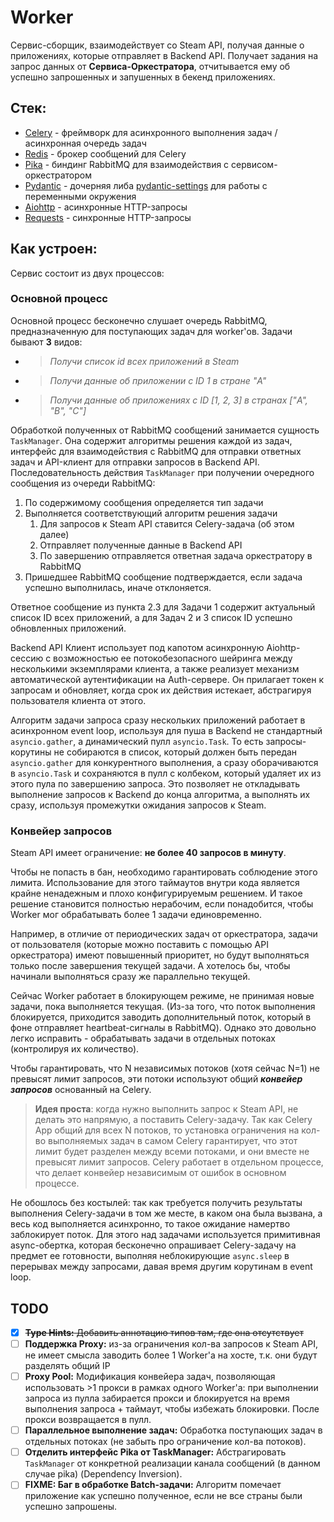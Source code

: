 # Worker

Сервис-сборщик, взаимодействует со Steam API, получая данные о приложениях, которые отправляет в Backend API.
Получает задания на запрос данных от **Сервиса-Оркестратора**, отчитывается ему об успешно запрошенных и запушенных в бекенд приложениях.

## Стек:

- [Celery](https://docs.celeryq.dev/en/stable/) - фреймворк для асинхронного выполнения задач / асинхронная очередь задач
- [Redis](https://redis.io/) - брокер сообщений для Celery
- [Pika](https://pika.readthedocs.io/en/stable/) - биндинг RabbitMQ для взаимодействия с сервисом-оркестратором
- [Pydantic](https://pydantic-docs.helpmanual.io/) - дочерняя либа [pydantic-settings](https://pydantic-docs.helpmanual.io/usage/settings/) для работы с переменными окружения
- [Aiohttp](https://aiohttp.readthedocs.io/en/stable/) - асинхронные HTTP-запросы
- [Requests](https://requests.readthedocs.io/en/latest/) - синхронные HTTP-запросы

## Как устроен:

Сервис состоит из двух процессов:

### Основной процесс

Основной процесс бесконечно слушает очередь RabbitMQ, предназначенную для поступающих задач для worker'ов.
Задачи бывают **3** видов:
- > _Получи список id всех приложений в Steam_
- > _Получи данные об приложении c ID 1 в стране "A"_
- > _Получи данные об приложениях с ID [1, 2, 3] в странах ["A", "B", "C"]_

Обработкой полученных от RabbitMQ сообщений занимается сущность `TaskManager`. Она содержит алгоритмы решения каждой из задач, интерфейс для взаимодействия с RabbitMQ для отправки ответных задач и API-клиент для отправки запросов в Backend API.
Последовательность действия `TaskManager` при получении очередного сообщения из очереди RabbitMQ:
1. По содержимому сообщения определяется тип задачи
2. Выполняется соответствующий алгоритм решения задачи
   1. Для запросов к Steam API ставится Celery-задача (об этом далее)
   2. Отправляет полученные данные в Backend API
   3. По завершению отправляется ответная задача оркестратору в RabbitMQ
3. Пришедшее RabbitMQ сообщение подтверждается, если задача успешно выполнилась, иначе отклоняется.

Ответное сообщение из пункта 2.3 для Задачи 1 содержит актуальный список ID всех приложений, а для Задач 2 и 3 список ID успешно обновленных приложений.

Backend API Клиент использует под капотом асинхронную Aiohttp-сессию с возможностью ее потокобезопасного шейринга между несколькими экземплярами клиента,
а также реализует механизм автоматической аутентификации на Auth-сервере. Он прилагает токен к запросам и обновляет, когда срок их действия истекает, абстрагируя пользователя клиента от этого.

Алгоритм задачи запроса сразу нескольких приложений работает в асинхронном event loop, используя для пуша в Backend не стандартный `asyncio.gather`, а динамический пулл `asyncio.Task`. То есть запросы-корутины не собираются в список, который должен быть передан `asyncio.gather` для конкурентного выполнения, а сразу оборачиваются в `asyncio.Task` и сохраняются в пулл с колбеком, который удаляет их из этого пула по завершению запроса.
Это позволяет не откладывать выполнение запросов к Backend до конца алгоритма, а выполнять их сразу, используя промежутки ожидания запросов к Steam.

### Конвейер запросов

Steam API имеет ограничение: **не более 40 запросов в минуту**.

Чтобы не попасть в бан, необходимо гарантировать соблюдение этого лимита.
Использование для этого таймаутов внутри кода является крайне ненадежным и плохо конфигурируемым решением. И такое решение становится полностью нерабочим, если понадобится, чтобы Worker мог обрабатывать более 1 задачи единовременно.

Например, в отличие от периодических задач от оркестратора, задачи от пользователя (которые можно поставить с помощью API оркестратора) имеют повышенный приоритет, но будут выполняться только после завершения текущей задачи. А хотелось бы, чтобы начинали выполняться сразу же параллельно текущей.

Сейчас Worker работает в блокирующем режиме, не принимая новые задачи, пока выполняется текущая. (Из-за того, что поток выполнения блокируется, приходится заводить дополнительный поток, который в фоне отправляет heartbeat-сигналы в RabbitMQ).
Однако это довольно легко исправить - обрабатывать задачи в отдельных потоках (контролируя их количество).

Чтобы гарантировать, что N независимых потоков (хотя сейчас N=1) не превысят лимит запросов, эти потоки используют общий _**конвейер запросов**_ основанный на Celery.

> **Идея проста**: когда нужно выполнить запрос к Steam API, не делать это напрямую, а поставить Celery-задачу. Так как Celery App общий для всех N потоков, то установка ограничения на кол-во выполняемых задач в самом Celery гарантирует, что этот лимит будет разделен между всеми потоками, и они вместе не превысят лимит запросов. Celery работает в отдельном процессе, что делает конвейер независимым от ошибок в основном процессе.

Не обошлось без костылей: так как требуется получить результаты выполнения Celery-задачи в том же месте, в каком она была вызвана, а весь код выполняется асинхронно, то такое ожидание намертво заблокирует поток.
Для этого над задачами используется примитивная async-обертка, которая бесконечно опрашивает Celery-задачу на предмет ее готовности, выполняя неблокирующие `async.sleep` в перерывах между запросами, давая время другим корутинам в event loop.

## TODO

- [x] ~~**Type Hints:** Добавить аннотацию типов там, где она отсутствует~~
- [ ] **Поддержка Proxy:** из-за ограничения кол-ва запросов к Steam API, не имеет смысла заводить более 1 Worker'a на хосте, т.к. они будут разделять общий IP
- [ ] **Proxy Pool:** Модификация конвейера задач, позволяющая использовать >1 прокси в рамках одного Worker'a: при выполнении запроса из пулла забирается прокси и блокируется на время выполнения запроса + таймаут, чтобы избежать блокировки. После прокси возвращается в пулл.
- [ ] **Параллельное выполнение задач:** Обработка поступающих задач в отдельных потоках (не забыть про ограничение кол-ва потоков).
- [ ] **Отделить интерфейс Pika от TaskManager:** Абстрагировать `TaskManager` от конкретной реализации канала сообщений (в данном случае pika) (Dependency Inversion).
- [ ] **FIXME: Баг в обработке Batch-задачи:** Алгоритм помечает приложение как успешно полученное, если не все страны были успешно запрошены.